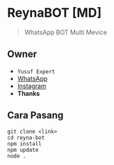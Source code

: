 # ReynaBOT [MD]
> WhatsApp BOT Multi Mevice

## Owner
- `Yusuf Expert`
- [WhatsApp](wa.me/6283873115706)
- [Instagram](instagram.com/yusuf.expert)
- **Thanks**

## Cara Pasang
```
git clone <link>
cd reyna-bot
npm install
npm update
node .
```
